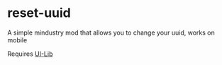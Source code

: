# reset-uuid
A simple mindustry mod that allows you to change your uuid, works on mobile

Requires [UI-Lib](https://github.com/DeltaNedas/ui-lib)
